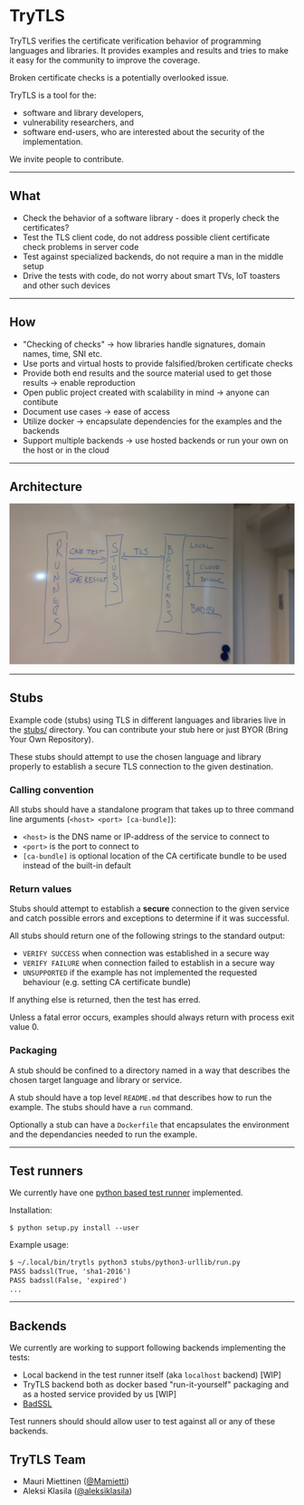 # TryTLS

TryTLS verifies the certificate verification behavior of programming languages and libraries. It provides examples and results and tries to make it easy for the community to improve the coverage.

Broken certificate checks is a potentially overlooked issue.

TryTLS is a tool for the: 
 * software and library developers,
 * vulnerability researchers, and
 * software end-users, who are interested about the security of the implementation.
 
We invite people to contribute.

---

## What

 * Check the behavior of a software library - does it properly check the certificates?
 * Test the TLS client code, do not address possible client certificate check problems in server code
 * Test against specialized backends, do not require a man in the middle setup
 * Drive the tests with code, do not worry about smart TVs, IoT toasters and other such devices

---

## How

 * "Checking of checks" -> how libraries handle signatures, domain names, time, SNI etc.
 * Use ports and virtual hosts to provide falsified/broken certificate checks
 * Provide both end results and the source material used to get those results -> enable reproduction
 * Open public project created with scalability in mind -> anyone can contibute
 * Document use cases -> ease of access
 * Utilize docker -> encapsulate dependencies for the examples and the backends
 * Support multiple backends -> use hosted backends or run your own on the host or in the cloud

---

## Architecture

![Architecture](doc/architecture.jpg)

---

## Stubs

Example code (stubs) using TLS in different languages and libraries live in
the [stubs/](stubs/) directory. You can contribute your stub here or just BYOR (Bring Your Own Repository).

These stubs should attempt to use the chosen language and library
properly to establish a secure TLS connection to the given destination.

### Calling convention

All stubs should have a standalone program that takes up to three command
line arguments (`<host> <port> [ca-bundle]`):

 * `<host>` is the DNS name or IP-address of the service to connect to
 * `<port>` is the port to connect to
 * `[ca-bundle]` is optional location of the CA certificate bundle to be used
 instead of the built-in default

### Return values

Stubs should attempt to establish a **secure** connection to the given
service and catch possible errors and exceptions to determine if it was successful.

All stubs should return one of the following strings to the standard output:

 * `VERIFY SUCCESS` when connection was established in a secure way
 * `VERIFY FAILURE` when connection failed to establish in a secure way
 * `UNSUPPORTED` if the example has not implemented the requested behaviour (e.g. setting
   CA certificate bundle)

If anything else is returned, then the test has erred.

Unless a fatal error occurs, examples should always return with process exit value 0.

### Packaging

A stub should be confined to a directory named in a way that describes the
chosen target language and library or service.

A stub should have a top level `README.md` that describes how to run the example. The stubs should have a `run` command.

Optionally a stub can have a `Dockerfile` that encapsulates the environment
and the dependancies needed to run the example.

---

## Test runners

We currently have one [python based test runner](showrunner/) implemented.

Installation:

```console
$ python setup.py install --user
```

Example usage:

```console
$ ~/.local/bin/trytls python3 stubs/python3-urllib/run.py
PASS badssl(True, 'sha1-2016')
PASS badssl(False, 'expired')
...
```

---

## Backends

We currently are working to support following backends implementing the tests:

 * Local backend in the test runner itself (aka `localhost` backend) [WIP]
 * TryTLS backend both as docker based "run-it-yourself" packaging and as a
 hosted service provided by us [WIP]
 * [BadSSL](https://badssl.com)

Test runners should should allow user to test against all or any of these backends.

## TryTLS Team

 * Mauri Miettinen ([@Mamietti](https://github.com/Mamietti))
 * Aleksi Klasila ([@aleksiklasila](https://github.com/aleksiklasila))


